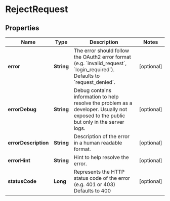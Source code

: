 

# RejectRequest


## Properties

| Name | Type | Description | Notes |
|------------ | ------------- | ------------- | -------------|
|**error** | **String** | The error should follow the OAuth2 error format (e.g. &#x60;invalid_request&#x60;, &#x60;login_required&#x60;).  Defaults to &#x60;request_denied&#x60;. |  [optional] |
|**errorDebug** | **String** | Debug contains information to help resolve the problem as a developer. Usually not exposed to the public but only in the server logs. |  [optional] |
|**errorDescription** | **String** | Description of the error in a human readable format. |  [optional] |
|**errorHint** | **String** | Hint to help resolve the error. |  [optional] |
|**statusCode** | **Long** | Represents the HTTP status code of the error (e.g. 401 or 403)  Defaults to 400 |  [optional] |



